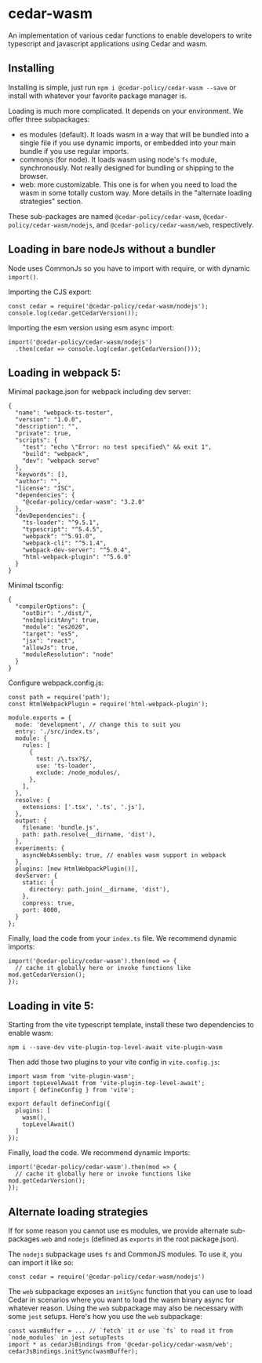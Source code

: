 # cedar-wasm

An implementation of various cedar functions to enable developers to write typescript and javascript applications using Cedar and wasm.

## Installing

Installing is simple, just run `npm i @cedar-policy/cedar-wasm --save` or install with whatever your favorite package manager is.

Loading is much more complicated. It depends on your environment. We offer three subpackages:

* es modules (default). It loads wasm in a way that will be bundled into a single file if you use dynamic imports, or embedded into your main bundle if you use regular imports.
* commonjs (for node). It loads wasm using node's `fs` module, synchronously. Not really designed for bundling or shipping to the browser.
* web: more customizable. This one is for when you need to load the wasm in some totally custom way. More details in the "alternate loading strategies" section.

These sub-packages are named `@cedar-policy/cedar-wasm`, `@cedar-policy/cedar-wasm/nodejs`, and `@cedar-policy/cedar-wasm/web`, respectively.

## Loading in bare nodeJs without a bundler

Node uses CommonJs so you have to import with require, or with dynamic `import()`. 

Importing the CJS export:

```
const cedar = require('@cedar-policy/cedar-wasm/nodejs');
console.log(cedar.getCedarVersion());
```

Importing the esm version using esm async import:

```
import('@cedar-policy/cedar-wasm/nodejs')
  .then(cedar => console.log(cedar.getCedarVersion()));
```


## Loading in webpack 5:

Minimal package.json for webpack including dev server:

```
{
  "name": "webpack-ts-tester",
  "version": "1.0.0",
  "description": "", 
  "private": true,
  "scripts": {
    "test": "echo \"Error: no test specified\" && exit 1",
    "build": "webpack",
    "dev": "webpack serve"
  },  
  "keywords": [], 
  "author": "", 
  "license": "ISC",
  "dependencies": {
    "@cedar-policy/cedar-wasm": "3.2.0"
  },  
  "devDependencies": {
    "ts-loader": "^9.5.1",
    "typescript": "^5.4.5",
    "webpack": "^5.91.0",
    "webpack-cli": "^5.1.4",
    "webpack-dev-server": "^5.0.4",
    "html-webpack-plugin": "^5.6.0"
  }
}
```

Minimal tsconfig:

```
{
  "compilerOptions": {
    "outDir": "./dist/",
    "noImplicitAny": true,
    "module": "es2020",
    "target": "es5",
    "jsx": "react",
    "allowJs": true,
    "moduleResolution": "node"
  }
}
```

Configure webpack.config.js:

```
const path = require('path');
const HtmlWebpackPlugin = require('html-webpack-plugin');

module.exports = { 
  mode: 'development', // change this to suit you
  entry: './src/index.ts',
  module: {
    rules: [
      {   
        test: /\.tsx?$/,
        use: 'ts-loader',
        exclude: /node_modules/,
      },  
    ],  
  },  
  resolve: {
    extensions: ['.tsx', '.ts', '.js'],
  },  
  output: {
    filename: 'bundle.js',
    path: path.resolve(__dirname, 'dist'),
  },  
  experiments: {
    asyncWebAssembly: true, // enables wasm support in webpack
  },
  plugins: [new HtmlWebpackPlugin()],
  devServer: {
    static: {
      directory: path.join(__dirname, 'dist'),
    },  
    compress: true,
    port: 8000,
  }
};
```

Finally, load the code from your `index.ts` file. We recommend dynamic imports:

```
import('@cedar-policy/cedar-wasm').then(mod => {
  // cache it globally here or invoke functions like mod.getCedarVersion();
});
```



## Loading in vite 5:

Starting from the vite typescript template, install these two dependencies to enable wasm:

```
npm i --save-dev vite-plugin-top-level-await vite-plugin-wasm
```

Then add those two plugins to your vite config in `vite.config.js`:

```
import wasm from 'vite-plugin-wasm';
import topLevelAwait from 'vite-plugin-top-level-await';
import { defineConfig } from 'vite';

export default defineConfig({
  plugins: [
    wasm(),
    topLevelAwait()
  ]
});

```

Finally, load the code. We recommend dynamic imports:

```
import('@cedar-policy/cedar-wasm').then(mod => {
  // cache it globally here or invoke functions like mod.getCedarVersion();
});
```

## Alternate loading strategies

If for some reason you cannot use es modules, we provide alternate sub-packages `web` and `nodejs` (defined as `exports` in the root package.json).

The `nodejs` subpackage uses `fs` and CommonJS modules. To use it, you can import it like so:

```
const cedar = require('@cedar-policy/cedar-wasm/nodejs')
```

The `web` subpackage exposes an `initSync` function that you can use to load Cedar in scenarios where you want to load the wasm binary async for whatever reason. Using the `web` subpackage may also be necessary with some `jest` setups. Here's how you use the `web` subpackage:

```
const wasmBuffer = ... // `fetch` it or use `fs` to read it from `node_modules` in jest setupTests
import * as cedarJsBindings from '@cedar-policy/cedar-wasm/web';
cedarJsBindings.initSync(wasmBuffer);
```
